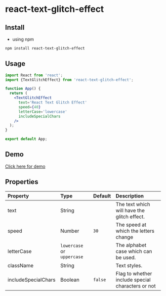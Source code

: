 # react-text-glitch-effect

>

## Install

- using npm

```bash
npm install react-text-glitch-effect
```

## Usage

```jsx
import React from 'react';
import {TextGlitchEffect} from 'react-text-glitch-effect';

function App() {
  return (
    <TextGlitchEffect
      text='React Text Glitch Effect'
      speed={40}
      letterCase='lowercase'
      includeSpecialChars
    />
  );
}

export default App;
```

## Demo

[Click here for demo](https://codesandbox.io/s/react-text-glitch-effect-z64rlc?file=/src/styles.css)

## Properties

| Property            | Type                       | Default | Description                                       |
| :------------------ | :------------------------- | :------ | :------------------------------------------------ |
| text                | String                     |         | The text which will have the glitch effect.       |
| speed               | Number                     | `30`    | The speed at which the letters change             |
| letterCase          | `lowercase` or `uppercase` |         | The alphabet case which can be used.              |
| className           | String                     |         | Text styles.                                      |
| includeSpecialChars | Boolean                    | `false` | Flag to whether include special characters or not |
